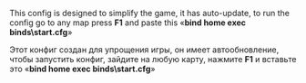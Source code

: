 This config is designed to simplify the game, it has auto-update, to run the config go to any map press **F1** and paste this 
«**bind home exec binds\start.cfg**»


Этот конфиг создан для упрощения игры, он имеет автообновление, чтобы запустить конфиг, зайдите на любую карту, нажмите **F1** и вставьте это 
«**bind home exec binds\start.cfg**»
